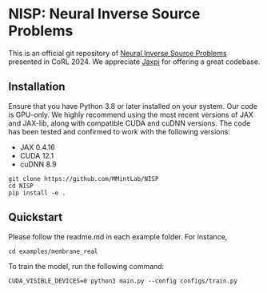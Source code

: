 # NISP: Neural Inverse Source Problems

This is an official git repository of [Neural Inverse Source Problems](https://arxiv.org/abs/2411.01665) presented in CoRL 2024. We appreciate [Jaxpi](https://github.com/PredictiveIntelligenceLab/jaxpi) for offering a great codebase.


## Installation

Ensure that you have Python 3.8 or later installed on your system.
Our code is GPU-only.
We highly recommend using the most recent versions of JAX and JAX-lib, along with compatible CUDA and cuDNN versions.
The code has been tested and confirmed to work with the following versions:

- JAX 0.4.16
- CUDA 12.1
- cuDNN 8.9


``` 
git clone https://github.com/MMintLab/NISP
cd NISP
pip install -e .
```

## Quickstart

Please follow the readme.md in each example folder. For instance,

``` 
cd examples/membrane_real
``` 
To train the model, run the following command:
```
CUDA_VISIBLE_DEVICES=0 python3 main.py --config configs/train.py
```



